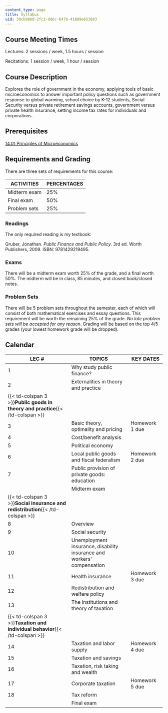 ```yaml
---
content_type: page
title: Syllabus
uid: 39cb986d-2fc1-dd6c-647b-41889e653883
---
```


Course Meeting Times
--------------------

Lectures: 2 sessions / week, 1.5 hours / session

Recitations: 1 session / week, 1 hour / session

Course Description
------------------

Explores the role of government in the economy, applying tools of basic microeconomics to answer important policy questions such as government response to global warming, school choice by K-12 students, Social Security versus private retirement savings accounts, government versus private health insurance, setting income tax rates for individuals and corporations.

Prerequisites
-------------

[14.01 Principles of Microeconomics](/courses/14-01-principles-of-microeconomics-fall-2007)

Requirements and Grading
------------------------

There are three sets of requirements for this course:

| ACTIVITIES | PERCENTAGES |
| --- | --- |
| Midterm exam | 25% |
| Final exam | 50% |
| Problem sets | 25% 

### Readings

The only required reading is my textbook:

Gruber, Jonathan. _Public Finance and Public Policy_. 3rd ed. Worth Publishers, 2009. ISBN: 9781429219495.

### Exams

There will be a midterm exam worth 25% of the grade, and a final worth 50%. The midterm will be in class, 85 minutes, and closed book/closed notes.

### Problem Sets

There will be 5 problem sets throughout the semester, each of which will consist of both mathematical exercises and essay questions. This requirement will be worth the remaining 25% of the grade. _No late problem sets will be accepted for any reason_. Grading will be based on the top 4/5 grades (your lowest homework grade will be dropped).

Calendar
--------

| LEC # | TOPICS | KEY DATES |
| --- | --- | --- |
| 1 | Why study public finance? | &nbsp; |
| 2 | Externalities in theory and practice | &nbsp; |
| {{< td-colspan 3 >}}**Public goods in theory and practice**{{< /td-colspan >}} |||
| 3 | Basic theory, optimality and pricing | Homework 1 due |
| 4 | Cost/benefit analysis | &nbsp; |
| 5 | Political economy | &nbsp; |
| 6 | Local public goods and fiscal federalism | Homework 2 due |
| 7 | Public provision of private goods: education | &nbsp; |
| &nbsp; | Midterm exam | &nbsp; |
| {{< td-colspan 3 >}}**Social insurance and redistribution**{{< /td-colspan >}} |||
| 8 | Overview | &nbsp; |
| 9 | Social security | &nbsp; |
| 10 | Unemployment insurance, disability insurance and workers' compensation | &nbsp; |
| 11 | Health insurance | Homework 3 due |
| 12 | Redistribution and welfare policy | &nbsp; |
| 13 | The institutions and theory of taxation | &nbsp; |
| {{< td-colspan 3 >}}**Taxation and individual behavior**{{< /td-colspan >}} |||
| 14 | Taxation and labor supply | Homework 4 due |
| 15 | Taxation and savings | &nbsp; |
| 16 | Taxation, risk taking and wealth | &nbsp; |
| 17 | Corporate taxation | Homework 5 due |
| 18 | Tax reform | &nbsp; |
| &nbsp; | Final exam |